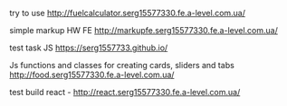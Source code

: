 try to use  http://fuelcalculator.serg15577330.fe.a-level.com.ua/

            
simple markup HW FE     http://markupfe.serg15577330.fe.a-level.com.ua/ 

test task JS   [https://serg1557733.github.io/ ](http://)



Js functions and classes for creating cards, sliders and tabs http://food.serg15577330.fe.a-level.com.ua/  

test build react - http://react.serg15577330.fe.a-level.com.ua/